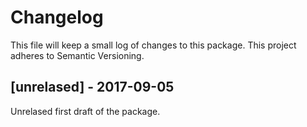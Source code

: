 # Changelog

This file will keep a small log of changes to this package. This project adheres to Semantic Versioning.

## [unrelased] - 2017-09-05
Unrelased first draft of the package.

